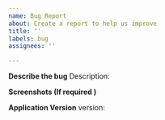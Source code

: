 ```yaml
---
name: Bug Report
about: Create a report to help us improve
title: ''
labels: bug
assignees: ''

---
```


**Describe the bug**
Description: 

**Screenshots (If required )**


**Application Version**
version:
